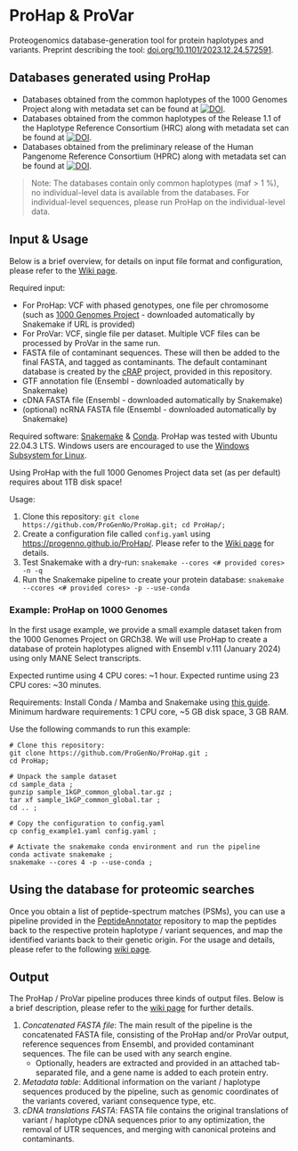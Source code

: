 # ProHap & ProVar
Proteogenomics database-generation tool for protein haplotypes and variants. Preprint describing the tool: [doi.org/10.1101/2023.12.24.572591](https://doi.org/10.1101/2023.12.24.572591). 

## Databases generated using ProHap
- Databases obtained from the common haplotypes of the 1000 Genomes Project along with metadata set can be found at [![DOI](https://zenodo.org/badge/DOI/10.5281/zenodo.10149277.svg)](https://doi.org/10.5281/zenodo.10149277).
- Databases obtained from the common haplotypes of the Release 1.1 of the Haplotype Reference Consortium (HRC) along with metadata set can be found at [![DOI](https://zenodo.org/badge/DOI/10.5281/zenodo.12671301.svg)](https://doi.org/10.5281/zenodo.12671301).
- Databases obtained from the preliminary release of the Human Pangenome Reference Consortium (HPRC) along with metadata set can be found at [![DOI](https://zenodo.org/badge/DOI/10.5281/zenodo.12686818.svg)](https://doi.org/10.5281/zenodo.12686818).

> Note: The databases contain only common haplotypes (maf > 1 %), no individual-level data is available from the databases. For individual-level sequences, please run ProHap on the individual-level data.

## Input & Usage
Below is a brief overview, for details on input file format and configuration, please refer to the [Wiki page](https://github.com/ProGenNo/ProHap/wiki/Input-&-Usage).

Required input:
 - For ProHap: VCF with phased genotypes, one file per chromosome \(such as [1000 Genomes Project](http://ftp.1000genomes.ebi.ac.uk/vol1/ftp/data_collections/1000G_2504_high_coverage/working/20220422_3202_phased_SNV_INDEL_SV/) - downloaded automatically by Snakemake if URL is provided\)
 - For ProVar: VCF, single file per dataset. Multiple VCF files can be processed by ProVar in the same run.
 - FASTA file of contaminant sequences. These will then be added to the final FASTA, and tagged as contaminants. The default contaminant database is created by the [cRAP](https://www.thegpm.org/crap/) project, provided in this repository.
 - GTF annotation file (Ensembl - downloaded automatically by Snakemake)
 - cDNA FASTA file (Ensembl - downloaded automatically by Snakemake)
 - (optional) ncRNA FASTA file (Ensembl - downloaded automatically by Snakemake)

Required software: [Snakemake](https://snakemake.readthedocs.io/en/stable/) & [Conda](https://docs.conda.io/en/latest/). ProHap was tested with Ubuntu 22.04.3 LTS. Windows users are encouraged to use the [Windows Subsystem for Linux](https://ubuntu.com/desktop/wsl).

Using ProHap with the full 1000 Genomes Project data set (as per default) requires about 1TB disk space!

Usage:
 1. Clone this repository: `git clone https://github.com/ProGenNo/ProHap.git; cd ProHap/;`
 2. Create a configuration file called `config.yaml` using https://progenno.github.io/ProHap/. Please refer to the [Wiki page](https://github.com/ProGenNo/ProHap/wiki/Input-&-Usage) for details.
 3. Test Snakemake with a dry-run: `snakemake --cores <# provided cores> -n -q`
 4. Run the Snakemake pipeline to create your protein database: `snakemake --ccores <# provided cores> -p --use-conda`

### Example: ProHap on 1000 Genomes
In the first usage example, we provide a small example dataset taken from the 1000 Genomes Project on GRCh38. We will use ProHap to create a database of protein haplotypes aligned with Ensembl v.111 (January 2024) using only MANE Select transcripts.

Expected runtime using 4 CPU cores: ~1 hour. Expected runtime using 23 CPU cores: ~30 minutes.

Requirements: Install Conda / Mamba and Snakemake using [this guide](https://snakemake.readthedocs.io/en/stable/getting_started/installation.html#installation-via-conda-mamba). Minimum hardware requirements: 1 CPU core, ~5 GB disk space, 3 GB RAM.
  
Use the following commands to run this example:

```
# Clone this repository:
git clone https://github.com/ProGenNo/ProHap.git ;
cd ProHap;

# Unpack the sample dataset
cd sample_data ;
gunzip sample_1kGP_common_global.tar.gz ;
tar xf sample_1kGP_common_global.tar ;
cd .. ;

# Copy the configuration to config.yaml
cp config_example1.yaml config.yaml ;

# Activate the snakemake conda environment and run the pipeline
conda activate snakemake ;
snakemake --cores 4 -p --use-conda ;
```

## Using the database for proteomic searches
Once you obtain a list of peptide-spectrum matches (PSMs), you can use a pipeline provided in the [PeptideAnnotator](https://github.com/ProGenNo/ProHap_PeptideAnnotator) repository to map the peptides back to the respective protein haplotype / variant sequences, and map the identified variants back to their genetic origin. For the usage and details, please refer to the following [wiki page](https://github.com/ProGenNo/ProHap/wiki/Using-the-database-for-proteomic-searches).

## Output
The ProHap / ProVar pipeline produces three kinds of output files. Below is a brief description, please refer to the [wiki page](https://github.com/ProGenNo/ProHap/wiki/Output-files) for further details.

1. *Concatenated FASTA file*: The main result of the pipeline is the concatenated FASTA file, consisting of the ProHap and/or ProVar output, reference sequences from Ensembl, and provided contaminant sequences. The file can be used with any search engine.
    * Optionally, headers are extracted and provided in an attached tab-separated file, and a gene name is added to each protein entry. 
3. *Metadata table*: Additional information on the variant / haplotype sequences produced by the pipeline, such as genomic coordinates of the variants covered, variant consequence type, etc.
4. *cDNA translations FASTA*: FASTA file contains the original translations of variant / haplotype cDNA sequences prior to any optimization, the removal of UTR sequences, and merging with canonical proteins and contaminants.
